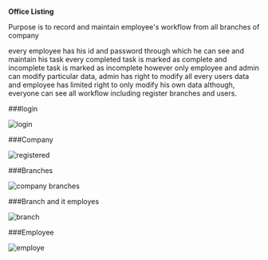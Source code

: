**Office Listing**

Purpose is to record and maintain employee&#39;s workflow from all branches of company

every employee has his id and password through which he can see and maintain his task every completed task is marked as complete and incomplete task is marked as incomplete however only employee and admin can modify particular data, admin has right to modify all every users data and employee has limited right to only modify his own data although, everyone can see all workflow including register branches and users.

###login 

![login](https://user-images.githubusercontent.com/38830975/98250387-2d930800-1f99-11eb-9f21-0eead252dd23.png)


###Company

![registered](https://user-images.githubusercontent.com/38830975/98250392-2e2b9e80-1f99-11eb-8df2-fc778ecdcd9c.png)

###Branches

![company branches](https://user-images.githubusercontent.com/38830975/98250376-2bc94480-1f99-11eb-8545-a9b6c666d0d2.png)

###Branch and it employes 

![branch](https://user-images.githubusercontent.com/38830975/98250368-29ff8100-1f99-11eb-8069-179fd73f474a.png)

###Employee

![employe](https://user-images.githubusercontent.com/38830975/98250378-2c61db00-1f99-11eb-9179-16f69960746d.png)
